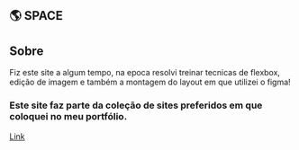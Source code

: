 ## 🌎 SPACE

 ## Sobre
 
 Fiz este site a algum tempo, na epoca resolvi treinar tecnicas de flexbox, edição de imagem e também a montagem do layout em que utilizei o figma!
 
 ###  Este site faz parte da coleção de sites preferidos em que coloquei no meu portfólio.
 [Link](https://lipzdev.github.io/Site-3/)
